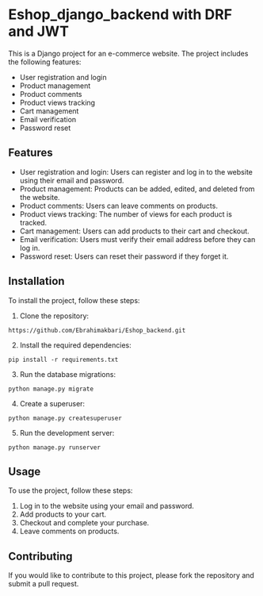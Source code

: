 # Eshop_django_backend with DRF and JWT

This is a Django project for an e-commerce website. The project includes the following features:

- User registration and login
- Product management
- Product comments
- Product views tracking
- Cart management
- Email verification
- Password reset

## Features

- User registration and login: Users can register and log in to the website using their email and password.
- Product management: Products can be added, edited, and deleted from the website.
- Product comments: Users can leave comments on products.
- Product views tracking: The number of views for each product is tracked.
- Cart management: Users can add products to their cart and checkout.
- Email verification: Users must verify their email address before they can log in.
- Password reset: Users can reset their password if they forget it.

## Installation

To install the project, follow these steps:

1. Clone the repository:
```
https://github.com/Ebrahimakbari/Eshop_backend.git
```
2. Install the required dependencies:
```
pip install -r requirements.txt
```
3. Run the database migrations:
```
python manage.py migrate
```
4. Create a superuser:
```
python manage.py createsuperuser
```
5. Run the development server:
```
python manage.py runserver
```

## Usage

To use the project, follow these steps:

1. Log in to the website using your email and password.
2. Add products to your cart.
3. Checkout and complete your purchase.
4. Leave comments on products.

## Contributing

If you would like to contribute to this project, please fork the repository and submit a pull request.
